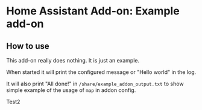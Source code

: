 # Home Assistant Add-on: Example add-on

## How to use

This add-on really does nothing. It is just an example.

When started it will print the configured message or "Hello world" in the log.

It will also print "All done!" in `/share/example_addon_output.txt` to show
simple example of the usage of `map` in addon config.

Test2

